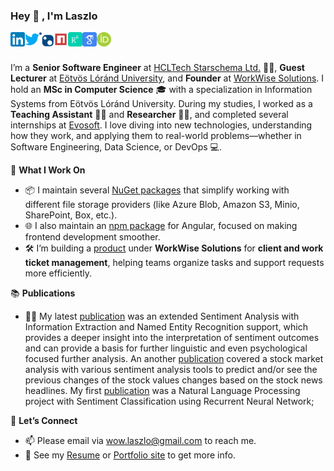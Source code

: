 ### Hey 👋 , I'm Laszlo

<a href="https://www.linkedin.com/in/laszlo-nemes/">
  <img align="left" alt="NemesLaszlo's LinkdeIn" width="23px" src="https://github.com/NemesLaszlo/NemesLaszlo/blob/master/icons/linkedin.svg" />
</a>
<a href="https://twitter.com/Leslie_Nemes">
  <img align="left" alt="NemesLaszlo's Twitter" width="23px" src="https://github.com/NemesLaszlo/NemesLaszlo/blob/master/icons/twitter.svg" />
</a>
<a href="https://www.nuget.org/profiles/NemesLaszlo">
  <img align="left" alt="NemesLaszlo's Nuget" width="23px" src="https://github.com/NemesLaszlo/NemesLaszlo/blob/master/icons/nuget.svg" />
</a>
<a href="https://www.npmjs.com/~nemeslaszlo">
  <img align="left" alt="NemesLaszlo's Npm" width="23px" src="https://github.com/NemesLaszlo/NemesLaszlo/blob/master/icons/npm.svg" />
</a>
<a href="https://www.researchgate.net/profile/Laszlo-Nemes-4">
  <img align="left" alt="NemesLaszlo's ResearchGate" width="23px" src="https://github.com/NemesLaszlo/NemesLaszlo/blob/master/icons/researchgate.svg" />
</a>
<a href="https://scholar.google.hu/citations?user=Q3FgtVUAAAAJ&hl=en">
  <img align="left" alt="NemesLaszlo's Google Scholar" width="23px" src="https://github.com/NemesLaszlo/NemesLaszlo/blob/master/icons/google_scholar.svg" />
</a>
<a href="https://orcid.org/0000-0001-6167-9369/">
  <img align="left" alt="NemesLaszlo's Orcid" width="23px" src="https://github.com/NemesLaszlo/NemesLaszlo/blob/master/icons/orcid.svg" />
</a>

<br />
<br />

I’m a **Senior Software Engineer** at [HCLTech Starschema Ltd.](https://starschema.com/) 👨‍💻, **Guest Lecturer** at [Eötvös Lóránd University](https://www.inf.elte.hu/), and **Founder** at [WorkWise Solutions](https://workwise-solutions.net/). I hold an **MSc in Computer Science** 🎓 with a specialization in Information Systems from Eötvös Lóránd University. During my studies, I worked as a **Teaching Assistant** 👨‍🏫 and **Researcher** 👨‍🔬, and completed several internships at [Evosoft](https://www.evosoft.hu/). I love diving into new technologies, understanding how they work, and applying them to real-world problems—whether in Software Engineering, Data Science, or DevOps 💻.

 🔧 **What I Work On**
 
- 📦 I maintain several [NuGet packages](https://www.nuget.org/profiles/NemesLaszlo) that simplify working with different file storage providers (like Azure Blob, Amazon S3, Minio, SharePoint, Box, etc.).
- 🌐 I also maintain an [npm package](https://www.npmjs.com/~nemeslaszlo) for Angular, focused on making frontend development smoother.
- 🛠️ I’m building a [product](https://workwise-solutions.net/products) under **WorkWise Solutions** for **client and work ticket management**, helping teams organize tasks and support requests more efficiently.

📚 **Publications**

- 👨‍💻 My latest [publication](https://www.mdpi.com/2076-3417/11/22/11017) was an extended Sentiment Analysis with Information Extraction and Named Entity Recognition support, which provides a deeper insight into the interpretation of sentiment outcomes and can provide a basis for further linguistic and even psychological focused further analysis. An another [publication](https://www.tandfonline.com/doi/full/10.1080/24751839.2021.1874252) covered a stock market analysis with various sentiment analysis tools to predict and/or see the previous changes of the stock values changes based on the stock news headlines. My first [publication](https://www.tandfonline.com/doi/full/10.1080/24751839.2020.1790793) was a Natural Language Processing project with Sentiment Classification using Recurrent Neural Network;

💬 **Let’s Connect**

- 📫 Please email via wow.laszlo@gmail.com to reach me.
- 📝 See my [Resume](https://laszlonemes.com/assets/CV%20-Eng.pdf) or [Portfolio site](https://laszlonemes.com) to get more info.

